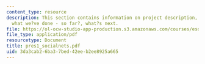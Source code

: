 ```yaml
---
content_type: resource
description: This section contains information on project description, the data set,
  what we?ve done - so far?, what?s next.
file: https://ol-ocw-studio-app-production.s3.amazonaws.com/courses/esd-342-advanced-system-architecture-spring-2006/3da3cab26ba37bed42eeb2ee8925a665_pres1_socialnets.pdf
file_type: application/pdf
resourcetype: Document
title: pres1_socialnets.pdf
uid: 3da3cab2-6ba3-7bed-42ee-b2ee8925a665
---
```


